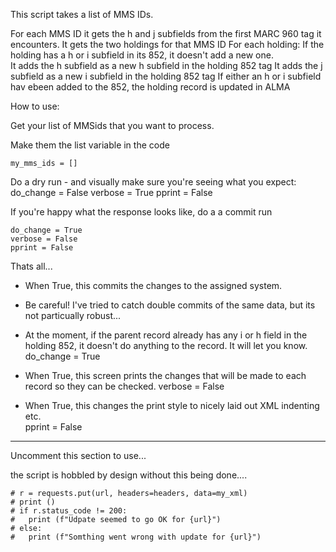 This script takes a list of MMS IDs. 

For each MMS ID it gets the h and j subfields from the first MARC 960 tag it encounters. 
It gets the two holdings for that MMS ID
For each holding:
  If the holding has a h or i subfield in its 852, it doesn't add a new one.  
  It adds the h subfield as a new h subfield in the holding 852 tag
  It adds the j subfield as a new i subfield in the holding 852 tag
  If either an h or i subfield hav ebeen added to the 852, the holding record is updated in ALMA

How to use:

Get your list of MMSids that you want to process. 

Make them the list variable in the code 

    my_mms_ids = []

Do a dry run - and visually make sure you're seeing what you expect:
    do_change = False
    verbose = True
    pprint  = False

If you're happy what the response looks like, do a a commit run 

    do_change = True
    verbose = False
    pprint = False


Thats all... 


 -  When True, this commits the changes to the assigned system. 
 - Be careful! I've tried to catch double commits of the same data, but its not particually robust...
 - At the moment, if the parent record already has any i or h field in the holding 852, it doesn't do anything to the record. It will let you know.   
do_change = True

 - When True, this screen prints the changes that will be made to each record so they can be checked. 
verbose = False

 - When True, this changes the print style to nicely laid out XML indenting etc.  
pprint = False


******

Uncomment this section to use... 

the script is hobbled by design without this being done.... 

	# r = requests.put(url, headers=headers, data=my_xml)
	# print ()
	# if r.status_code != 200:
	# 	print (f"Udpate seemed to go OK for {url}")
	# else:
	# 	print (f"Somthing went wrong with update for {url}")

